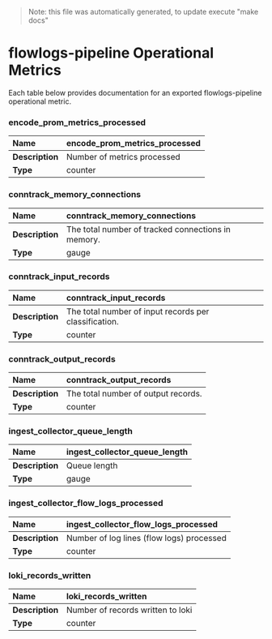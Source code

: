 
> Note: this file was automatically generated, to update execute "make docs"  
  
# flowlogs-pipeline Operational Metrics  
  
Each table below provides documentation for an exported flowlogs-pipeline operational metric. 
  
  

	

### encode_prom_metrics_processed
| **Name** | encode_prom_metrics_processed | 
|:---|:---|
| **Description** | Number of metrics processed | 
| **Type** | counter | 


### conntrack_memory_connections
| **Name** | conntrack_memory_connections | 
|:---|:---|
| **Description** | The total number of tracked connections in memory. | 
| **Type** | gauge | 


### conntrack_input_records
| **Name** | conntrack_input_records | 
|:---|:---|
| **Description** | The total number of input records per classification. | 
| **Type** | counter | 


### conntrack_output_records
| **Name** | conntrack_output_records | 
|:---|:---|
| **Description** | The total number of output records. | 
| **Type** | counter | 


### ingest_collector_queue_length
| **Name** | ingest_collector_queue_length | 
|:---|:---|
| **Description** | Queue length | 
| **Type** | gauge | 


### ingest_collector_flow_logs_processed
| **Name** | ingest_collector_flow_logs_processed | 
|:---|:---|
| **Description** | Number of log lines (flow logs) processed | 
| **Type** | counter | 


### loki_records_written
| **Name** | loki_records_written | 
|:---|:---|
| **Description** | Number of records written to loki | 
| **Type** | counter | 



